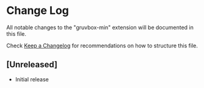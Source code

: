 # Change Log

All notable changes to the "gruvbox-min" extension will be documented in this file.

Check [Keep a Changelog](http://keepachangelog.com/) for recommendations on how to structure this file.

## [Unreleased]

- Initial release
